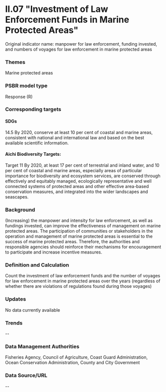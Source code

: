 # II.07 "Investment of Law Enforcement Funds in Marine Protected Areas"
Original indicator name: manpower for law enforcement, funding invested, and numbers of voyages for law enforcement in marine protected areas

<script type="text/javascript" src="http://cdn.mathjax.org/mathjax/latest/MathJax.js?config=TeX-AMS-MML_HTMLorMML"></script>

### Themes
Marine protected areas
### PSBR model type
Response (R)
### Corresponding targets
#### SDGs
14.5 By 2020, conserve at least 10 per cent of coastal and marine areas, consistent with national and international law and based on the best available scientific information.
#### Aichi Biodiversity Targets:
Target 11 By 2020, at least 17 per cent of terrestrial and inland water, and 10 per cent of coastal and marine areas, especially areas of particular importance for biodiversity and ecosystem services, are conserved through effectively and equitably managed, ecologically representative and well connected systems of protected areas and other effective area-based conservation measures, and integrated into the wider landscapes and seascapes.
### Background
(Increasing) the manpower and intensity for law enforcement, as well as fundings invested, can improve the effectiveness of management on marine protected areas. The participation of communities or stakeholders in the operation and management of marine protected areas is essential to the success of marine protected areas. Therefore, the authorities and responsible agencies should reinforce their mechanisms for encouragement to participate and increase incentive measures.
### Definition and Calculation
Count the investment of law enforcement funds and the number of voyages for law enforcement in marine protected areas over the years (regardless of whether there are violations of regulations found during those voyages)
### Updates
No data currently available
### Trends
--
### Data Management Authorities
Fisheries Agency, Council of Agriculture, Coast Guard Administration, Ocean Conservation Administration, County and City Government
### Data Source/URL
--
